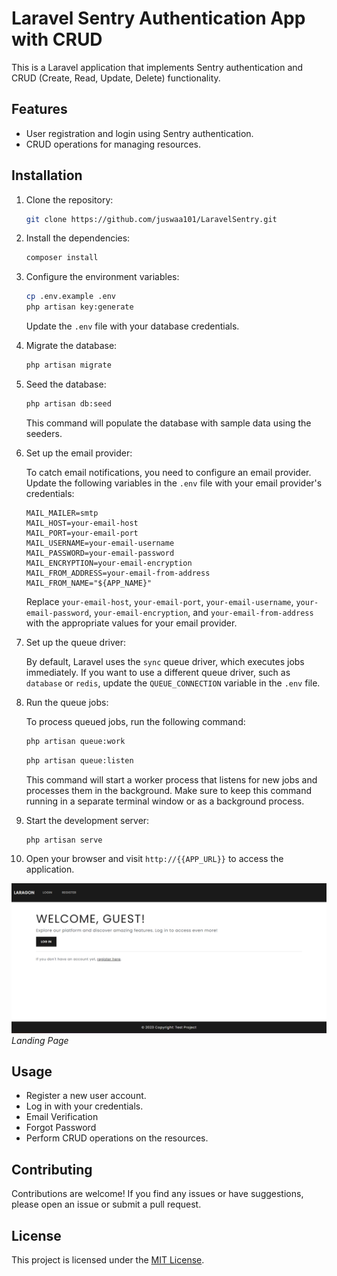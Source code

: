 # Laravel Sentry Authentication App with CRUD

This is a Laravel application that implements Sentry authentication and CRUD (Create, Read, Update, Delete) functionality.

## Features

- User registration and login using Sentry authentication.
- CRUD operations for managing resources.

## Installation

1. Clone the repository:

    ```bash
    git clone https://github.com/juswaa101/LaravelSentry.git
    ```

2. Install the dependencies:

    ```bash
    composer install
    ```

3. Configure the environment variables:

    ```bash
    cp .env.example .env
    php artisan key:generate
    ```

    Update the `.env` file with your database credentials.

4. Migrate the database:

    ```bash
    php artisan migrate
    ```

5. Seed the database:

    ```bash
    php artisan db:seed
    ```

    This command will populate the database with sample data using the seeders.

6. Set up the email provider:

    To catch email notifications, you need to configure an email provider. Update the following variables in the `.env` file with your email provider's credentials:

    ```plaintext
    MAIL_MAILER=smtp
    MAIL_HOST=your-email-host
    MAIL_PORT=your-email-port
    MAIL_USERNAME=your-email-username
    MAIL_PASSWORD=your-email-password
    MAIL_ENCRYPTION=your-email-encryption
    MAIL_FROM_ADDRESS=your-email-from-address
    MAIL_FROM_NAME="${APP_NAME}"
    ```

    Replace `your-email-host`, `your-email-port`, `your-email-username`, `your-email-password`, `your-email-encryption`, and `your-email-from-address` with the appropriate values for your email provider.

7. Set up the queue driver:

    By default, Laravel uses the `sync` queue driver, which executes jobs immediately. If you want to use a different queue driver, such as `database` or `redis`, update the `QUEUE_CONNECTION` variable in the `.env` file.

8. Run the queue jobs:

    To process queued jobs, run the following command:

    ```bash
    php artisan queue:work
    ```

    ```bash
    php artisan queue:listen
    ```

    This command will start a worker process that listens for new jobs and processes them in the background. Make sure to keep this command running in a separate terminal window or as a background process.

9. Start the development server:

    ```bash
    php artisan serve
    ```

10. Open your browser and visit `http://{{APP_URL}}` to access the application.

![Landing Page](image.png)
*Landing Page*

## Usage

- Register a new user account.
- Log in with your credentials.
- Email Verification
- Forgot Password
- Perform CRUD operations on the resources.

## Contributing

Contributions are welcome! If you find any issues or have suggestions, please open an issue or submit a pull request.

## License

This project is licensed under the [MIT License](LICENSE).

